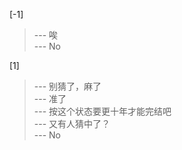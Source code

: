 
[-1] 
>--- 唉<br>
>--- No<br>

[1] 
>--- 别猜了，麻了<br>
>--- 准了<br>
>--- 按这个状态要更十年才能完结吧<br>
>--- 又有人猜中了？<br>
>--- No<br>
